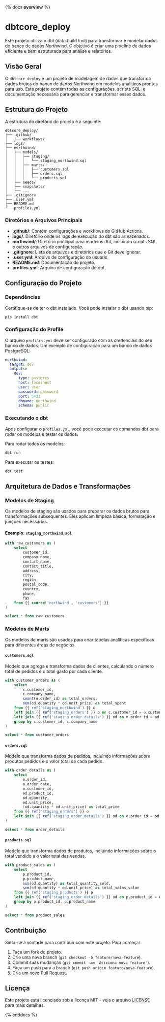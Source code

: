 {% docs __overview__ %}


# dbtcore_deploy

Este projeto utiliza o dbt (data build tool) para transformar e modelar dados do banco de dados Northwind. O objetivo é criar uma pipeline de dados eficiente e bem estruturada para análise e relatórios.

## Visão Geral

O `dbtcore_deploy` é um projeto de modelagem de dados que transforma dados brutos do banco de dados Northwind em modelos analíticos prontos para uso. Este projeto contém todas as configurações, scripts SQL, e documentação necessária para gerenciar e transformar esses dados.

## Estrutura do Projeto

A estrutura do diretório do projeto é a seguinte:

```
dbtcore_deploy/
├── .github/
│   └── workflows/
├── logs/
├── northwind/
│   ├── models/
│   │   ├── staging/
│   │   │   └── staging_northwind.sql
│   │   ├── marts/
│   │   │   ├── customers.sql
│   │   │   ├── orders.sql
│   │   │   └── products.sql
│   ├── seeds/
│   ├── snapshots/
│   └── ...
├── .gitignore
├── .user.yml
├── README.md
└── profiles.yml
```

### Diretórios e Arquivos Principais

- **.github/**: Contém configurações e workflows do GitHub Actions.
- **logs/**: Diretório onde os logs de execução do dbt são armazenados.
- **northwind/**: Diretório principal para modelos dbt, incluindo scripts SQL e outros arquivos de configuração.
- **.gitignore**: Lista de arquivos e diretórios que o Git deve ignorar.
- **.user.yml**: Arquivo de configuração do usuário.
- **README.md**: Documentação do projeto.
- **profiles.yml**: Arquivo de configuração do dbt.

## Configuração do Projeto

### Dependências

Certifique-se de ter o dbt instalado. Você pode instalar o dbt usando pip:

```sh
pip install dbt
```

### Configuração do Profile

O arquivo `profiles.yml` deve ser configurado com as credenciais do seu banco de dados. Um exemplo de configuração para um banco de dados PostgreSQL:

```yaml
northwind:
  target: dev
  outputs:
    dev:
      type: postgres
      host: localhost
      user: user
      password: password
      port: 5432
      dbname: northwind
      schema: public
```

### Executando o dbt

Após configurar o `profiles.yml`, você pode executar os comandos dbt para rodar os modelos e testar os dados.

Para rodar todos os modelos:

```sh
dbt run
```

Para executar os testes:

```sh
dbt test
```

## Arquitetura de Dados e Transformações

### Modelos de Staging

Os modelos de staging são usados para preparar os dados brutos para transformações subsequentes. Eles aplicam limpeza básica, formatação e junções necessárias.

#### Exemplo: `staging_northwind.sql`

```sql
with raw_customers as (
    select
        customer_id,
        company_name,
        contact_name,
        contact_title,
        address,
        city,
        region,
        postal_code,
        country,
        phone,
        fax
    from {{ source('northwind', 'customers') }}
)

select * from raw_customers
```

### Modelos de Marts

Os modelos de marts são usados para criar tabelas analíticas específicas para diferentes áreas de negócios.

#### `customers.sql`

Modelo que agrega e transforma dados de clientes, calculando o número total de pedidos e o total gasto por cada cliente.

```sql
with customer_orders as (
    select
        c.customer_id,
        c.company_name,
        count(o.order_id) as total_orders,
        sum(od.quantity * od.unit_price) as total_spent
    from {{ ref('staging_northwind') }} c
    left join {{ ref('staging_orders') }} o on c.customer_id = o.customer_id
    left join {{ ref('staging_order_details') }} od on o.order_id = od.order_id
    group by c.customer_id, c.company_name
)

select * from customer_orders
```

#### `orders.sql`

Modelo que transforma dados de pedidos, incluindo informações sobre produtos pedidos e o valor total de cada pedido.

```sql
with order_details as (
    select
        o.order_id,
        o.order_date,
        o.customer_id,
        od.product_id,
        od.quantity,
        od.unit_price,
        (od.quantity * od.unit_price) as total_price
    from {{ ref('staging_orders') }} o
    left join {{ ref('staging_order_details') }} od on o.order_id = od.order_id
)

select * from order_details
```

#### `products.sql`

Modelo que transforma dados de produtos, incluindo informações sobre o total vendido e o valor total das vendas.

```sql
with product_sales as (
    select
        p.product_id,
        p.product_name,
        sum(od.quantity) as total_quantity_sold,
        sum(od.quantity * od.unit_price) as total_sales_value
    from {{ ref('staging_products') }} p
    left join {{ ref('staging_order_details') }} od on p.product_id = od.product_id
    group by p.product_id, p.product_name
)

select * from product_sales
```

## Contribuição

Sinta-se à vontade para contribuir com este projeto. Para começar:

1. Faça um fork do projeto.
2. Crie uma nova branch (`git checkout -b feature/nova-feature`).
3. Commit suas mudanças (`git commit -am 'Adiciona nova feature'`).
4. Faça um push para a branch (`git push origin feature/nova-feature`).
5. Crie um novo Pull Request.

## Licença

Este projeto está licenciado sob a licença MIT - veja o arquivo [LICENSE](LICENSE) para mais detalhes.


{% enddocs %}